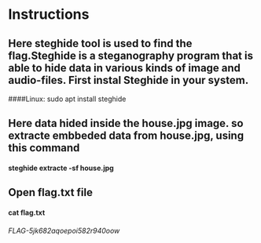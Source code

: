 # Instructions
## Here steghide tool is used to find the flag.Steghide is a steganography program that is able to hide data in various kinds of image and audio-files.  First instal Steghide in your system.
####Linux: sudo apt install steghide

## Here data hided inside the house.jpg image. so extracte embbeded data from house.jpg, using this command
#### steghide extracte -sf house.jpg

## Open flag.txt file
#### cat flag.txt

###### FLAG-5jk682aqoepoi582r940oow

